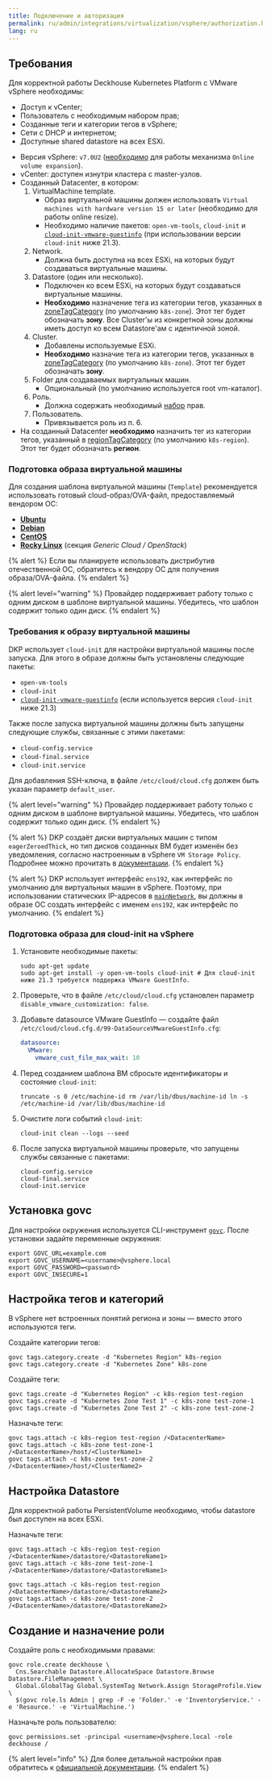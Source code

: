 ```yaml
---
title: Подключение и авторизация
permalink: ru/admin/integrations/virtualization/vsphere/authorization.html
lang: ru
---
```


## Требования

Для корректной работы Deckhouse Kubernetes Platform с VMware vSphere необходимы:

- Доступ к vCenter;
- Пользователь с необходимым набором прав;
- Созданные теги и категории тегов в vSphere;
- Сети с DHCP и интернетом;
- Доступные shared datastore на всех ESXi.

* Версия vSphere: `v7.0U2` ([необходимо](https://github.com/kubernetes-sigs/vsphere-csi-driver/blob/v2.3.0/docs/book/features/volume_expansion.md#vsphere-csi-driver---volume-expansion) для работы механизма `Online volume expansion`).
* vCenter: доступен изнутри кластера с master-узлов.
* Созданный Datacenter, в котором:
  1. VirtualMachine template.
     * Образ виртуальной машины должен использовать `Virtual machines with hardware version 15 or later` (необходимо для работы online resize).
     * Необходимо наличие пакетов: `open-vm-tools`, `cloud-init` и [`cloud-init-vmware-guestinfo`](https://github.com/vmware-archive/cloud-init-vmware-guestinfo#installation) (при использовании версии `cloud-init` ниже 21.3).
  2. Network.
     * Должна быть доступна на всех ESXi, на которых будут создаваться виртуальные машины.
  3. Datastore (один или несколько).
     * Подключен ко всем ESXi, на которых будут создаваться виртуальные машины.
     * **Необходимо** назначение тега из категории тегов, указанных в [zoneTagCategory](#parameters-zonetagcategory) (по умолчанию `k8s-zone`). Этот тег будет обозначать **зону**. Все Cluster'ы из конкретной зоны должны иметь доступ ко всем Datastore'ам с идентичной зоной.
  4. Cluster.
     * Добавлены используемые ESXi.
     * **Необходимо** назначие тега из категории тегов, указанных в [zoneTagCategory](#parameters-zonetagcategory) (по умолчанию `k8s-zone`). Этот тег будет обозначать **зону**.
  5. Folder для создаваемых виртуальных машин.
     * Опциональный (по умолчанию используется root vm-каталог).
  6. Роль.
     * Должна содержать необходимый [набор](#список-необходимых-привилегий) прав.
  7. Пользователь.
     * Привязывается роль из п. 6.
* На созданный Datacenter **необходимо** назначить тег из категории тегов, указанный в [regionTagCategory](#parameters-regiontagcategory) (по умолчанию `k8s-region`). Этот тег будет обозначать **регион**.

### Подготовка образа виртуальной машины

Для создания шаблона виртуальной машины (`Template`) рекомендуется использовать готовый cloud-образ/OVA-файл, предоставляемый вендором ОС:

* [**Ubuntu**](https://cloud-images.ubuntu.com/)
* [**Debian**](https://cloud.debian.org/images/cloud/)
* [**CentOS**](https://cloud.centos.org/)
* [**Rocky Linux**](https://rockylinux.org/alternative-images/) (секция *Generic Cloud / OpenStack*)

{% alert %}
Если вы планируете использовать дистрибутив отечественной ОС, обратитесь к вендору ОС для получения образа/OVA-файла.
{% endalert %}

{% alert level="warning" %}
Провайдер поддерживает работу только с одним диском в шаблоне виртуальной машины. Убедитесь, что шаблон содержит только один диск.
{% endalert %}

### Требования к образу виртуальной машины

DKP использует `cloud-init` для настройки виртуальной машины после запуска. Для этого в образе должны быть установлены следующие пакеты:

* `open-vm-tools`
* `cloud-init`
* [`cloud-init-vmware-guestinfo`](https://github.com/vmware-archive/cloud-init-vmware-guestinfo#installation) (если используется версия `cloud-init` ниже 21.3)

Также после запуска виртуальной машины должны быть запущены следующие службы, связанные с этими пакетами:

* `cloud-config.service`
* `cloud-final.service`
* `cloud-init.service`

Для добавления SSH-ключа, в файле `/etc/cloud/cloud.cfg` должен быть указан параметр `default_user`.

{% alert level="warning" %}
Провайдер поддерживает работу только с одним диском в шаблоне виртуальной машины. Убедитесь, что шаблон содержит только один диск.
{% endalert %}

{% alert %}
DKP создаёт диски виртуальных машин с типом `eagerZeroedThick`, но тип дисков созданных ВМ будет изменён без уведомления, согласно настроенным в vSphere `VM Storage Policy`.
Подробнее можно прочитать в [документации](https://techdocs.broadcom.com/us/en/vmware-cis/vsphere/vsphere/8-0/vsphere-single-host-management-vmware-host-client-8-0/virtual-machine-management-with-the-vsphere-host-client-vSphereSingleHostManagementVMwareHostClient/configuring-virtual-machines-in-the-vsphere-host-client-vSphereSingleHostManagementVMwareHostClient/virtual-disk-configuration-vSphereSingleHostManagementVMwareHostClient/about-virtual-disk-provisioning-policies-vSphereSingleHostManagementVMwareHostClient.html).
{% endalert %}

{% alert %}
DKP использует интерфейс `ens192`, как интерфейс по умолчанию для виртуальных машин в vSphere. Поэтому, при использовании статических IP-адресов в [`mainNetwork`](/modules/cloud-provider-vsphere/cr.html#vsphereinstanceclass-v1-spec-mainnetwork), вы должны в образе ОС создать интерфейс с именем `ens192`, как интерфейс по умолчанию.
{% endalert %}

### Подготовка образа для cloud-init на vSphere

1. Установите необходимые пакеты:

   ```shell
   sudo apt-get update
   sudo apt-get install -y open-vm-tools cloud-init # Для cloud-init ниже 21.3 требуется поддержка VMware GuestInfo.
   ```

1. Проверьте, что в файле `/etc/cloud/cloud.cfg` установлен параметр `disable_vmware_customization: false`.

1. Добавьте datasource VMware GuestInfo — создайте файл `/etc/cloud/cloud.cfg.d/99-DataSourceVMwareGuestInfo.cfg`:

   ```yaml
   datasource:
     VMware:
       vmware_cust_file_max_wait: 10
   ```

1. Перед созданием шаблона ВМ сбросьте идентификаторы и состояние `cloud-init`:

   ```shell
   truncate -s 0 /etc/machine-id rm /var/lib/dbus/machine-id ln -s /etc/machine-id /var/lib/dbus/machine-id
   ```

1. Очистите логи событий `cloud-init`:

   ```shell
   cloud-init clean --logs --seed
   ```

1. После запуска виртуальной машины проверьте, что запущены службы связанные с пакетами:

   ```shell
   cloud-config.service
   cloud-final.service
   cloud-init.service
   ```

## Установка govc

Для настройки окружения используется CLI-инструмент [`govc`](https://github.com/vmware/govmomi/tree/main/govc). После установки задайте переменные окружения:

```shell
export GOVC_URL=example.com
export GOVC_USERNAME=<username>@vsphere.local
export GOVC_PASSWORD=<password>
export GOVC_INSECURE=1
```

## Настройка тегов и категорий

В vSphere нет встроенных понятий региона и зоны — вместо этого используются теги.

Создайте категории тегов:

```shell
govc tags.category.create -d "Kubernetes Region" k8s-region
govc tags.category.create -d "Kubernetes Zone" k8s-zone
```

Создайте теги:

```shell
govc tags.create -d "Kubernetes Region" -c k8s-region test-region
govc tags.create -d "Kubernetes Zone Test 1" -c k8s-zone test-zone-1
govc tags.create -d "Kubernetes Zone Test 2" -c k8s-zone test-zone-2
```

Назначьте теги:

```shell
govc tags.attach -c k8s-region test-region /<DatacenterName>
govc tags.attach -c k8s-zone test-zone-1 /<DatacenterName>/host/<ClusterName1>
govc tags.attach -c k8s-zone test-zone-2 /<DatacenterName>/host/<ClusterName2>
```

## Настройка Datastore

Для корректной работы PersistentVolume необходимо, чтобы datastore был доступен на всех ESXi.

Назначьте теги:

```shell
govc tags.attach -c k8s-region test-region /<DatacenterName>/datastore/<DatastoreName1>
govc tags.attach -c k8s-zone test-zone-1 /<DatacenterName>/datastore/<DatastoreName1>

govc tags.attach -c k8s-region test-region /<DatacenterName>/datastore/<DatastoreName2>
govc tags.attach -c k8s-zone test-zone-2 /<DatacenterName>/datastore/<DatastoreName2>
```

## Создание и назначение роли

Создайте роль с необходимыми правами:

```shell
govc role.create deckhouse \
  Cns.Searchable Datastore.AllocateSpace Datastore.Browse Datastore.FileManagement \
  Global.GlobalTag Global.SystemTag Network.Assign StorageProfile.View \
  $(govc role.ls Admin | grep -F -e 'Folder.' -e 'InventoryService.' -e 'Resource.' -e 'VirtualMachine.')
```

Назначьте роль пользователю:

```shell
govc permissions.set -principal <username>@vsphere.local -role deckhouse /
```

{% alert level="info" %}
Для более детальной настройки прав обратитесь к [официальной документации](https://vmware.github.io/govmomi/).
{% endalert %}
